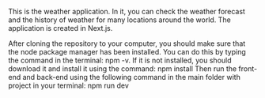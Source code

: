 This is the weather application. In it, you can check the weather forecast and the history of weather for many locations around the world.
The application is created in Next.js.

After cloning the repository to your computer, you should make sure that the node package manager has been installed. You can do this by typing the command in the terminal: npm -v. If it is not installed, you should download it and install it using the command: npm install Then run the front-end and back-end using the following command in the main folder with project in your terminal: npm run dev

 
